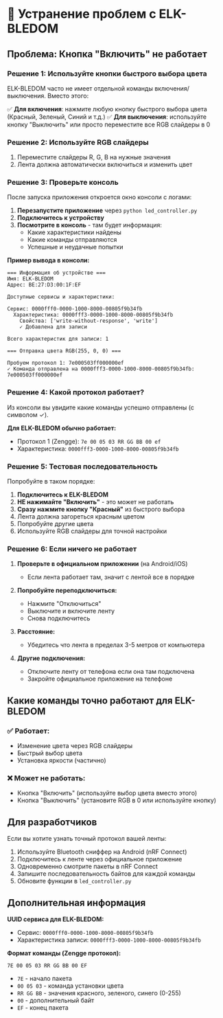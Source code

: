 # 🔧 Устранение проблем с ELK-BLEDOM

## Проблема: Кнопка "Включить" не работает

### Решение 1: Используйте кнопки быстрого выбора цвета

ELK-BLEDOM часто не имеет отдельной команды включения/выключения. Вместо этого:

✅ **Для включения**: нажмите любую кнопку быстрого выбора цвета (Красный, Зеленый, Синий и т.д.)
✅ **Для выключения**: используйте кнопку "Выключить" или просто переместите все RGB слайдеры в 0

### Решение 2: Используйте RGB слайдеры

1. Переместите слайдеры R, G, B на нужные значения
2. Лента должна автоматически включиться и изменить цвет

### Решение 3: Проверьте консоль

После запуска приложения откроется окно консоли с логами:

1. **Перезапустите приложение** через `python led_controller.py`
2. **Подключитесь к устройству**
3. **Посмотрите в консоль** - там будет информация:
   - Какие характеристики найдены
   - Какие команды отправляются
   - Успешные и неудачные попытки

**Пример вывода в консоли:**

```
=== Информация об устройстве ===
Имя: ELK-BLEDOM
Адрес: BE:27:D3:00:1F:EF

Доступные сервисы и характеристики:

Сервис: 0000fff0-0000-1000-8000-00805f9b34fb
  Характеристика: 0000fff3-0000-1000-8000-00805f9b34fb
    Свойства: ['write-without-response', 'write']
    ✓ Добавлена для записи

Всего характеристик для записи: 1

=== Отправка цвета RGB(255, 0, 0) ===

Пробуем протокол 1: 7e000503ff000000ef
✓ Команда отправлена на 0000fff3-0000-1000-8000-00805f9b34fb: 7e000503ff000000ef
```

### Решение 4: Какой протокол работает?

Из консоли вы увидите какие команды успешно отправлены (с символом ✓).

**Для ELK-BLEDOM обычно работает:**
- Протокол 1 (Zengge): `7e 00 05 03 RR GG BB 00 ef`
- Характеристика: `0000fff3-0000-1000-8000-00805f9b34fb`

### Решение 5: Тестовая последовательность

Попробуйте в таком порядке:

1. **Подключитесь к ELK-BLEDOM**
2. **НЕ нажимайте "Включить"** - это может не работать
3. **Сразу нажмите кнопку "Красный"** из быстрого выбора
4. Лента должна загореться красным цветом
5. Попробуйте другие цвета
6. Используйте RGB слайдеры для точной настройки

### Решение 6: Если ничего не работает

1. **Проверьте в официальном приложении** (на Android/iOS)
   - Если лента работает там, значит с лентой все в порядке

2. **Попробуйте переподключиться:**
   - Нажмите "Отключиться"
   - Выключите и включите ленту
   - Снова подключитесь

3. **Расстояние:**
   - Убедитесь что лента в пределах 3-5 метров от компьютера

4. **Другие подключения:**
   - Отключите ленту от телефона если она там подключена
   - Закройте официальное приложение на телефоне

## Какие команды точно работают для ELK-BLEDOM

### ✅ Работает:
- Изменение цвета через RGB слайдеры
- Быстрый выбор цвета
- Установка яркости (частично)

### ❌ Может не работать:
- Кнопка "Включить" (используйте выбор цвета вместо этого)
- Кнопка "Выключить" (установите RGB в 0 или используйте кнопку)

## Для разработчиков

Если вы хотите узнать точный протокол вашей ленты:

1. Используйте Bluetooth сниффер на Android (nRF Connect)
2. Подключитесь к ленте через официальное приложение
3. Одновременно смотрите пакеты в nRF Connect
4. Запишите последовательность байтов для каждой команды
5. Обновите функции в `led_controller.py`

## Дополнительная информация

**UUID сервиса для ELK-BLEDOM:**
- Сервис: `0000fff0-0000-1000-8000-00805f9b34fb`
- Характеристика записи: `0000fff3-0000-1000-8000-00805f9b34fb`

**Формат команды (Zengge протокол):**
```
7E 00 05 03 RR GG BB 00 EF
```
- `7E` - начало пакета
- `00 05 03` - команда установки цвета
- `RR GG BB` - значения красного, зеленого, синего (0-255)
- `00` - дополнительный байт
- `EF` - конец пакета

